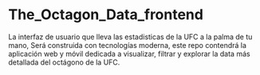 # The_Octagon_Data_frontend
La interfaz de usuario que lleva las estadisticas de la UFC a la palma de tu mano, Será construida con tecnologías moderna, este repo contendrá la aplicación web y móvil dedicada a visualizar, filtrar y explorar la data más detallada del octágono de la UFC.
